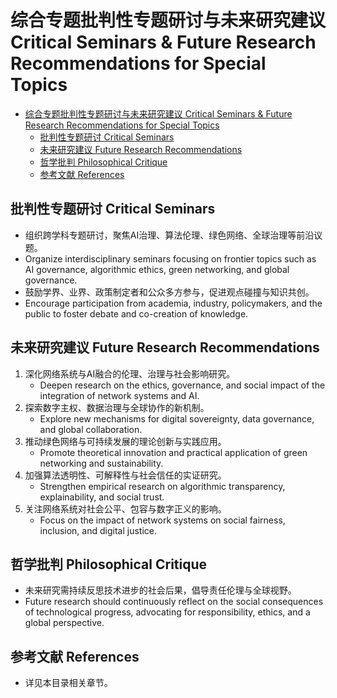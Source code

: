 # 综合专题批判性专题研讨与未来研究建议 Critical Seminars & Future Research Recommendations for Special Topics


<!-- TOC START -->

- [综合专题批判性专题研讨与未来研究建议 Critical Seminars & Future Research Recommendations for Special Topics](#综合专题批判性专题研讨与未来研究建议-critical-seminars-future-research-recommendations-for-special-topics)
  - [批判性专题研讨 Critical Seminars](#批判性专题研讨-critical-seminars)
  - [未来研究建议 Future Research Recommendations](#未来研究建议-future-research-recommendations)
  - [哲学批判 Philosophical Critique](#哲学批判-philosophical-critique)
  - [参考文献 References](#参考文献-references)

<!-- TOC END -->

## 批判性专题研讨 Critical Seminars

- 组织跨学科专题研讨，聚焦AI治理、算法伦理、绿色网络、全球治理等前沿议题。
- Organize interdisciplinary seminars focusing on frontier topics such as AI governance, algorithmic ethics, green networking, and global governance.
- 鼓励学界、业界、政策制定者和公众多方参与，促进观点碰撞与知识共创。
- Encourage participation from academia, industry, policymakers, and the public to foster debate and co-creation of knowledge.

## 未来研究建议 Future Research Recommendations

1. 深化网络系统与AI融合的伦理、治理与社会影响研究。
   - Deepen research on the ethics, governance, and social impact of the integration of network systems and AI.
2. 探索数字主权、数据治理与全球协作的新机制。
   - Explore new mechanisms for digital sovereignty, data governance, and global collaboration.
3. 推动绿色网络与可持续发展的理论创新与实践应用。
   - Promote theoretical innovation and practical application of green networking and sustainability.
4. 加强算法透明性、可解释性与社会信任的实证研究。
   - Strengthen empirical research on algorithmic transparency, explainability, and social trust.
5. 关注网络系统对社会公平、包容与数字正义的影响。
   - Focus on the impact of network systems on social fairness, inclusion, and digital justice.

## 哲学批判 Philosophical Critique

- 未来研究需持续反思技术进步的社会后果，倡导责任伦理与全球视野。
- Future research should continuously reflect on the social consequences of technological progress, advocating for responsibility, ethics, and a global perspective.

## 参考文献 References

- 详见本目录相关章节。
